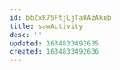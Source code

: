```yaml
---
id: bbZxR75FtjLjTa0AzAkub
title: sawActivity
desc: ''
updated: 1634833492635
created: 1634833492636
---
```


